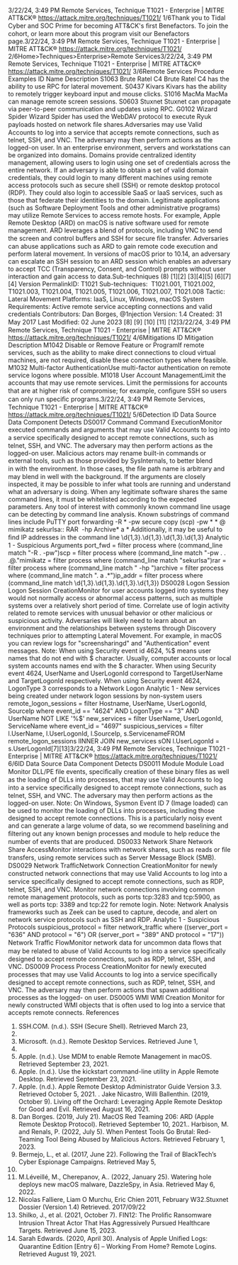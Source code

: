 3/22/24, 3:49 PM Remote Services, Technique T1021 - Enterprise | MITRE ATT&CK®
https://attack.mitre.org/techniques/T1021/ 1/6Thank you to Tidal Cyber and SOC Prime for becoming ATT&CK's ﬁrst Benefactors. To join the cohort, or learn more about this program visit our
Benefactors page.3/22/24, 3:49 PM Remote Services, Technique T1021 - Enterprise | MITRE ATT&CK®
https://attack.mitre.org/techniques/T1021/ 2/6Home>Techniques>Enterprise>Remote Services3/22/24, 3:49 PM Remote Services, Technique T1021 - Enterprise | MITRE ATT&CK®
https://attack.mitre.org/techniques/T1021/ 3/6Remote Services
Procedure Examples
ID Name Description
S1063 Brute Ratel C4 Brute Ratel C4 has the ability to use RPC for lateral movement.
S0437 Kivars Kivars has the ability to remotely trigger keyboard input and mouse clicks. 
S1016 MacMa MacMa can manage remote screen sessions.
S0603 Stuxnet Stuxnet can propagate via peer-to-peer communication and updates using RPC.
G0102 Wizard Spider Wizard Spider has used the WebDAV protocol to execute Ryuk payloads hosted on network ﬁle shares.Adversaries may use Valid Accounts to log into a service that accepts remote connections, such as telnet, SSH, and VNC. The adversary may
then perform actions as the logged-on user.
In an enterprise environment, servers and workstations can be organized into domains. Domains provide centralized identity management,
allowing users to login using one set of credentials across the entire network. If an adversary is able to obtain a set of valid domain
credentials, they could login to many different machines using remote access protocols such as secure shell (SSH) or remote desktop
protocol (RDP). They could also login to accessible SaaS or IaaS services, such as those that federate their identities to the domain.
Legitimate applications (such as Software Deployment Tools and other administrative programs) may utilize Remote Services to access
remote hosts. For example, Apple Remote Desktop (ARD) on macOS is native software used for remote management. ARD leverages a blend
of protocols, including VNC to send the screen and control buffers and SSH for secure ﬁle transfer. Adversaries can abuse applications
such as ARD to gain remote code execution and perform lateral movement. In versions of macOS prior to 10.14, an adversary can escalate
an SSH session to an ARD session which enables an adversary to accept TCC (Transparency, Consent, and Control) prompts without user
interaction and gain access to data.Sub-techniques (8)
[1][2]
[3][4][5]
[6][7][4]
Version PermalinkID: T1021
Sub-techniques:  T1021.001, T1021.002, T1021.003, T1021.004, T1021.005, T1021.006, T1021.007, T1021.008
 
Tactic: Lateral Movement
 
Platforms: IaaS, Linux, Windows, macOS
 
System Requirements: Active remote service accepting connections and valid credentials
Contributors: Dan Borges, @1njection
Version: 1.4
Created: 31 May 2017
Last Modiﬁed: 02 June 2023
[8]
[9]
[10]
[11]
[12]3/22/24, 3:49 PM Remote Services, Technique T1021 - Enterprise | MITRE ATT&CK®
https://attack.mitre.org/techniques/T1021/ 4/6Mitigations
ID Mitigation Description
M1042 Disable or Remove
Feature or ProgramIf remote services, such as the ability to make direct connections to cloud virtual machines, are
not required, disable these connection types where feasible.
M1032 Multi-factor
AuthenticationUse multi-factor authentication on remote service logons where possible.
M1018 User Account
ManagementLimit the accounts that may use remote services. Limit the permissions for accounts that are at
higher risk of compromise; for example, conﬁgure SSH so users can only run speciﬁc programs.3/22/24, 3:49 PM Remote Services, Technique T1021 - Enterprise | MITRE ATT&CK®
https://attack.mitre.org/techniques/T1021/ 5/6Detection
ID Data Source Data Component Detects
DS0017 Command Command
ExecutionMonitor executed commands and arguments that may use Valid Accounts to log into a
service speciﬁcally designed to accept remote connections, such as telnet, SSH, and
VNC. The adversary may then perform actions as the logged-on user.
Malicious actors may rename built-in commands or external tools, such as those
provided by SysInternals, to better blend in with the environment. In those cases, the ﬁle
path name is arbitrary and may blend in well with the background. If the arguments are
closely inspected, it may be possible to infer what tools are running and understand
what an adversary is doing. When any legitimate software shares the same command
lines, it must be whitelisted according to the expected parameters.
Any tool of interest with commonly known command line usage can be detecting by
command line analysis. Known substrings of command lines include
PuTTY
port forwarding -R \* -pw
secure copy (scp) -pw \* \* @
mimikatz sekurlsa::
RAR  -hp
Archive\* a \* Additionally, it may be useful to ﬁnd IP addresses in the command line
\d{1,3}.\d{1,3}.\d{1,3}.\d{1,3}
Analytic 1 - Suspicious Arguments
port\_fwd = filter process where (command\_line match "-R . -pw")scp =
filter process where (command\_line match "-pw . . .@."mimikatz = filter
process where (command\_line match "sekurlsa")rar = filter process where
(command\_line match " -hp ")archive = filter process where (command\_line
match ". a .\*")ip\_addr = filter process where (command\_line match
\d{1,3}.\d{1,3}.\d{1,3}.\d{1,3})
DS0028 Logon Session Logon Session
CreationMonitor for user accounts logged into systems they would not normally access or
abnormal access patterns, such as multiple systems over a relatively short period of
time. Correlate use of login activity related to remote services with unusual behavior or
other malicious or suspicious activity. Adversaries will likely need to learn about an
environment and the relationships between systems through Discovery techniques prior
to attempting Lateral Movement. For example, in macOS you can review logs for
"screensharingd" and "Authentication" event messages. 
Note: When using Security event id 4624, %$ means user names that do not end with $
character. Usually, computer accounts or local system accounts names end with the $
character. When using Security event 4624, UserName and UserLogonId correspond to
TargetUserName and TargetLogonId respectively. When using Security event 4624,
LogonType 3 corresponds to a Network Logon
Analytic 1 - New services being created under network logon
sessions by non-system users
remote\_logon\_sessions = filter Hostname, UserName, UserLogonId, SourceIp
where event\_id == "4624" AND LogonType == "3" AND UserName NOT LIKE '%$'
new\_services = filter UserName, UserLogonId, ServiceName where event\_id =
"4697"
suspicious\_services = filter l.UserName, l.UserLogonId, l.SourceIp,
s.ServicenameFROM remote\_logon\_sessions lINNER JOIN new\_services sON
l.UserLogonId = s.UserLogonId[7][13]3/22/24, 3:49 PM Remote Services, Technique T1021 - Enterprise | MITRE ATT&CK®
https://attack.mitre.org/techniques/T1021/ 6/6ID Data Source Data Component Detects
DS0011 Module Module Load Monitor DLL/PE ﬁle events, speciﬁcally creation of these binary ﬁles as well as the
loading of DLLs into processes, that may use Valid Accounts to log into a service
speciﬁcally designed to accept remote connections, such as telnet, SSH, and VNC. The
adversary may then perform actions as the logged-on user.
Note: On Windows, Sysmon Event ID 7 (Image loaded) can be used to monitor the
loading of DLLs into processes, including those designed to accept remote connections.
This is a particularly noisy event and can generate a large volume of data, so we
recommend baselining and ﬁltering out any known benign processes and module to
help reduce the number of events that are produced.
DS0033 Network Share Network Share
AccessMonitor interactions with network shares, such as reads or ﬁle transfers, using remote
services such as Server Message Block (SMB).
DS0029 Network TraﬃcNetwork
Connection
CreationMonitor for newly constructed network connections that may use Valid Accounts to log
into a service speciﬁcally designed to accept remote connections, such as RDP, telnet,
SSH, and VNC. Monitor network connections involving common remote management
protocols, such as ports tcp:3283 and tcp:5900, as well as ports tcp: 3389 and tcp:22 for
remote login.
Note: Network Analysis frameworks such as Zeek can be used to capture, decode, and
alert on network service protocols such as SSH and RDP.
Analytic 1 - Suspicious Protocols
suspicious\_protocol = filter network\_traffic where ((server\_port = "636"
AND protocol = "6") OR (server\_port = "389" AND protocol = "17"))
Network Traﬃc
FlowMonitor network data for uncommon data ﬂows that may be related to abuse of Valid
Accounts to log into a service speciﬁcally designed to accept remote connections, such
as RDP, telnet, SSH, and VNC.
DS0009 Process Process
CreationMonitor for newly executed processes that may use Valid Accounts to log into a service
speciﬁcally designed to accept remote connections, such as RDP, telnet, SSH, and VNC.
The adversary may then perform actions that spawn additional processes as the logged-
on user.
DS0005 WMI WMI Creation Monitor for newly constructed WMI objects that is often used to log into a service that
accepts remote connects.
References
1. SSH.COM. (n.d.). SSH (Secure Shell). Retrieved March 23,
2020.
2. Microsoft. (n.d.). Remote Desktop Services. Retrieved June 1,
2016.
3. Apple. (n.d.). Use MDM to enable Remote Management in
macOS. Retrieved September 23, 2021.
4. Apple. (n.d.). Use the kickstart command-line utility in Apple
Remote Desktop. Retrieved September 23, 2021.
5. Apple. (n.d.). Apple Remote Desktop Administrator Guide
Version 3.3. Retrieved October 5, 2021.
 . Jake Nicastro, Willi Ballenthin. (2019, October 9). Living off
the Orchard: Leveraging Apple Remote Desktop for Good and
Evil. Retrieved August 16, 2021.
7. Dan Borges. (2019, July 21). MacOS Red Teaming 206: ARD
(Apple Remote Desktop Protocol). Retrieved September 10,
2021. . Harbison, M. and Renals, P. (2022, July 5). When Pentest Tools
Go Brutal: Red-Teaming Tool Being Abused by Malicious
Actors. Retrieved February 1, 2023.
9. Bermejo, L., et al. (2017, June 22). Following the Trail of
BlackTech’s Cyber Espionage Campaigns. Retrieved May 5,
2020.
10. M.Léveillé, M., Cherepanov, A.. (2022, January 25). Watering
hole deploys new macOS malware, DazzleSpy, in Asia.
Retrieved May 6, 2022.
11. Nicolas Falliere, Liam O Murchu, Eric Chien 2011, February
W32.Stuxnet Dossier (Version 1.4) Retrieved. 2017/09/22
12. Shilko, J., et al. (2021, October 7). FIN12: The Proliﬁc
Ransomware Intrusion Threat Actor That Has Aggressively
Pursued Healthcare Targets. Retrieved June 15, 2023.
13. Sarah Edwards. (2020, April 30). Analysis of Apple Uniﬁed
Logs: Quarantine Edition [Entry 6] – Working From Home?
Remote Logins. Retrieved August 19, 2021.